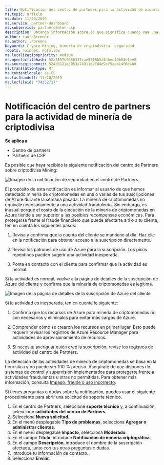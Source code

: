 ```yaml
---
title: Notificación del centro de partners para la actividad de minería de datos | Centro de Partners
ms.topic: article
ms.date: 11/20/2019
ms.service: partner-dashboard
ms.subservice: partnercenter-csp
description: Obtenga información sobre lo que significa cuando vea una notificación sobre la minería de datos de criptodivisa potencial (o la minería de datos de cifrado) en una o varias de sus suscripciones de Azure.
author: LauraBrenner
ms.author: labrenne
Keywords: Crypto-Mining, minería de criptodivisa, seguridad
robots: noindex, nofollow
ms.localizationpriority: medium
ms.openlocfilehash: 52a6597c9636335cae5218b5a3dbecf0b54e1ee8
ms.sourcegitcommit: 524d3121e5053a74911e2fd4e9cf5aab14f6b48d
ms.translationtype: MT
ms.contentlocale: es-ES
ms.lasthandoff: 11/20/2019
ms.locfileid: "74252717"
---
```

# <a name="partner-center-notification-for-cryptocurrency-mining-activity"></a>Notificación del centro de partners para la actividad de minería de criptodivisa

**Se aplica a**

-  Centro de partners
-  Partners de CSP

Es posible que haya recibido la siguiente notificación del centro de Partners sobre criptodivisa Mining:
 
![Imagen de la notificación de seguridad en el centro de Partners](images/crypto1.png)

El propósito de esta notificación es informar al usuario de que hemos detectado minería de criptomonedas en una o varias de tus suscripciones de Azure durante la semana pasada. La minería de criptomonedas no equivale necesariamente a una actividad fraudulenta. Sin embargo, es inusual porque el costo de la ejecución de la minería de criptomonedas en Azure tiende a ser superior a las posibles recompensas económicas. Para protegerse frente al fraude financiero que puede afectarte a ti o a tu cliente, ten en cuenta los siguientes pasos:

1.  Revisa y confirma que la cuenta del cliente se mantiene al día. Haz clic en la notificación para obtener acceso a la suscripción directamente.

2.  Revisa los patrones de uso de Azure para la suscripción. Los picos repentinos pueden sugerir una actividad inesperada.

3.  Ponte en contacto con el cliente para confirmar que la actividad es normal.

Si la actividad es normal, vuelve a la página de detalles de la suscripción de Azure del cliente y confirma que la minería de criptomonedas es legítima. 


![Imagen de la página de detalles de la suscripción de Azure del cliente](images/crypto2.png)

Si la actividad es inesperada, ten en cuenta lo siguiente:

1.  Confirma que los recursos de Azure para minería de criptomonedas no son necesarios y elimínalos para evitar más cargos de Azure.

2.  Comprender cómo se crearon los recursos en primer lugar. Esto puede requerir revisar los registros de Azure Resource Manager para actividades de aprovisionamiento de recursos.

3.  Si necesita averiguar quién creó la suscripción, revise los registros de actividad del centro de Partners.

La detección de las actividades de minería de criptomonedas se basa en la heurística y no puede ser 100 % preciso. Asegúrate de que dispones de sistemas de control y supervisión implementados para protegerte frente a actividades fraudulentas u otras no permitidas. Para obtener más información, consulta [Impago, fraude o uso incorrecto](https://docs.microsoft.com/partner-center/non-payment--fraud--or-misuse).

Si tienes preguntas o dudas sobre la notificación, puedes usar el siguiente procedimiento para abrir una solicitud de soporte técnico.

1.  En el centro de Partners, seleccione **soporte técnico** y, a continuación, seleccione **solicitudes del centro de Partners**.
3.  Selecciona **Nueva solicitud**. 
4.  En el menú desplegable **Tipo de problemas**, selecciona **Agregar o administrar clientes**.
5.  En el menú desplegable **Impacto**, selecciona **Moderado**.
6.  En el campo **Título**, introduce **Notificación de minería criptográfica**.
7.  En el campo **Descripción**, introduce el nombre de la suscripción afectada, junto con tus otras preguntas o dudas. 
8.  Introduce tu información de contacto.
9.  Selecciona **Enviar**.



